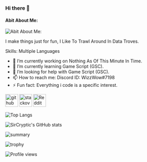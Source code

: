 ### Hi there 👋
#### Abit About Me:
![Abit About Me:](https://64.media.tumblr.com/32b0064f4de95433b6ce9b0886fb0bb9/tumblr_pl3415yPCd1w5tjdn_540.gifv)

I make things just for fun, I Like To Trawl Around In Data Troves.

Skills: Multiple Languages

- 🔭 I’m currently working on Nothing As Of This Minute In Time. 
- 🌱 I’m currently learning Game Script (GSC). 
- 🤔 I’m looking for help with Game Script (GSC). 
- 📫 How to reach me: Discord ID: WizzWow#7198 
- ⚡ Fun fact: Everything i code is a specific interest. 


[<img src='https://cdn.jsdelivr.net/npm/simple-icons@3.0.1/icons/github.svg' alt='github' height='40'>](https://github.com/SirCryptic)  [<img src='https://cdn.jsdelivr.net/npm/simple-icons@3.0.1/icons/stackoverflow.svg' alt='stackoverflow' height='40'>](https://stackoverflow.com/users/18584596)  [<img src='https://cdn.jsdelivr.net/npm/simple-icons@3.0.1/icons/reddit.svg' alt='Reddit' height='40'>](https://www.reddit.com/user/S1rCrpt1c)  

![Top Langs](https://github-readme-stats.vercel.app/api/top-langs/?username=SirCryptic&theme=monokai)

![SirCryptic's GitHub stats](https://github-readme-stats.vercel.app/api?username=SirCryptic&show_icons=true&theme=monokai)

![summary](https://github-profile-summary-cards.vercel.app/api/cards/profile-details?username=SirCryptic&theme=monokai)


![trophy](https://github-profile-trophy.vercel.app/?username=SirCryptic&theme=onedark)

![Profile views](https://gpvc.arturio.dev/SirCryptic) 
